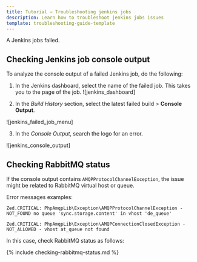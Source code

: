```yaml
---
title: Tutorial — Troubleshooting jenkins jobs
description: Learn how to troubleshoot jenkins jobs issues
template: troubleshooting-guide-template
---
```


A Jenkins jobs failed.

## Checking Jenkins job console output

To analyze the console output of a failed Jenkins job, do the following:

1. In the Jenkins dashboard, select the name of the failed job.
  This takes you to the page of the job.
![jenkins_dashboard]

2. In the *Build History* section, select the latest failed build > **Console Output**.

![jenkins_failed_job_menu]

3. In the *Console Output*, search the logo for an error.

![jenkins_console_output]


## Checking RabbitMQ status

If the console output contains `AMQPProtocolChannelException`, the issue might be related to RabbitMQ virtual host or queue.

Error messages examples:

```text
Zed.CRITICAL: PhpAmqpLib\Exception\AMQPProtocolChannelException - NOT_FOUND no queue 'sync.storage.content' in vhost 'de_queue'
```
```text
Zed.CRITICAL: PhpAmqpLib\Exception\AMQPConnectionClosedException - NOT_ALLOWED - vhost at_queue not found
```

In this case, check RabbitMQ status as follows:

{% include checking-rabbitmq-status.md %} <!-- To edit, see /_includes/checking-rabbitmq-status.md -->
